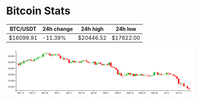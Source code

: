 # Bitcoin Stats

BTC/USDT|24h change|24h high|24h low|
|---|---|---|---|
|$18099.91|-11.39%|$20446.52|$17622.00|

<img src="./chart.svg">

